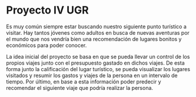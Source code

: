 # Proyecto IV UGR

Es muy común siempre estar buscando nuestro siguiente punto turístico a visitar. Hay tantos jóvenes como adultos en busca de nuevas aventuras por el mundo que nos vendría bien una recomendación de lugares bonitos y económicos para poder conocer.

La idea inicial del proyecto se basa en que se pueda llevar un control de los propios viajes junto con el presupuesto gastado en dichos viajes. De esta forma junto la calificación del lugar turístico, se pueda visualizar los lugares visitados y resumir los gastos y viajes de la persona en un intervalo de tiempo. Por último, en base a esta información poder predecir y recomendar el siguiente viaje que podría realizar la persona.